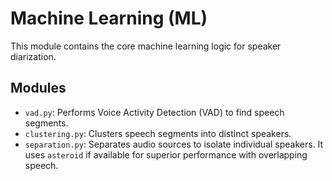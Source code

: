 # Machine Learning (ML)

This module contains the core machine learning logic for speaker diarization.

## Modules

- `vad.py`: Performs Voice Activity Detection (VAD) to find speech segments.
- `clustering.py`: Clusters speech segments into distinct speakers.
- `separation.py`: Separates audio sources to isolate individual speakers. It uses `asteroid` if available for superior performance with overlapping speech. 